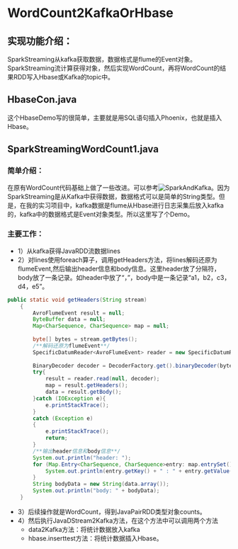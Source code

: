 # WordCount2KafkaOrHbase
## 实现功能介绍：
SparkStreaming从kafka获取数据，数据格式是flume的Event对象。SparkStreaming流计算获得对象，然后实现WordCount，再将WordCount的结果RDD写入Hbase或Kafka的topic中。
## HbaseCon.java
这个HbaseDemo写的很简单，主要就是用SQL语句插入Phoenix，也就是插入Hbase。
## SparkStreamingWordCount1.java
### 简单介绍：
在原有WordCount代码基础上做了一些改进。可以参考![SparkAndKafka](https://github.com/superxinxin/SparkAndKafka)。因为SparkStreaming是从Kafka中获得数据，数据格式可以是简单的String类型。但是，在我的实习项目中，kafka数据是flume从Hbase进行日志采集后放入kafka的，kafka中的数据格式是Event对象类型。所以这里写了个Demo。
### 主要工作：
* 1）从kafka获得JavaRDD流数据lines
* 2）对lines使用foreach算子，调用getHeaders方法，将lines解码还原为flumeEvent,然后输出header信息和body信息。这里header放了分隔符，body放了一条记录。如header中放了“，”，body中是一条记录“a1，b2，c3，d4，e5”。
```Java
public static void getHeaders(String stream)
	{
	    AvroFlumeEvent result = null;
	    ByteBuffer data = null;
	    Map<CharSequence, CharSequence> map = null;
	 
	    byte[] bytes = stream.getBytes();
	    /**解码还原为flumeEvent**/
	    SpecificDatumReader<AvroFlumeEvent> reader = new SpecificDatumReader<AvroFlumeEvent>(AvroFlumeEvent.class);
	 
	    BinaryDecoder decoder = DecoderFactory.get().binaryDecoder(bytes, null);
	    try{
	        result = reader.read(null, decoder);
	        map = result.getHeaders();
	        data = result.getBody();
	    }catch (IOException e){
	        e.printStackTrace();
	    }
	    catch (Exception e)
	    {
	        e.printStackTrace();
	        return;
	    }
	    /**输出header信息和body信息**/
	    System.out.println("header: ");
	    for (Map.Entry<CharSequence, CharSequence>entry: map.entrySet()){
	        System.out.println(entry.getKey() + " : " + entry.getValue());
	    }
	    String bodyData = new String(data.array());
	    System.out.println("body: " + bodyData);
	}
```
* 3）后续操作就是WordCount，得到JavaPairRDD类型对象counts。
* 4）然后执行JavaDStream2Kafka方法，在这个方法中可以调用两个方法
  * data2Kafka方法：将统计数据放入kafka
  * hbase.inserttest方法：将统计数据插入Hbase。
